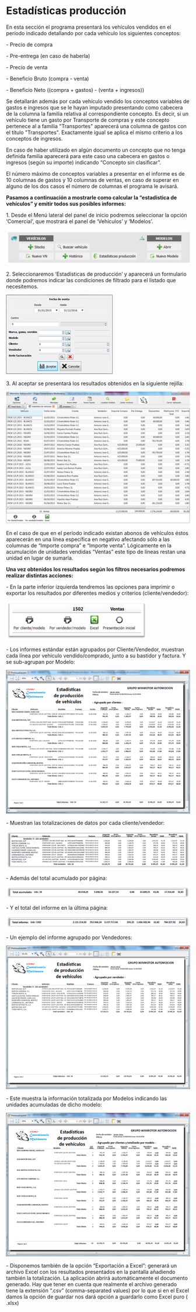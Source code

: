 # Estadísticas producción

En esta sección el programa presentará los vehículos vendidos en el período indicado detallando por cada vehículo los siguientes conceptos:

\- Precio de compra

\- Pre-entrega (en caso de haberla)

\- Precio de venta

\- Beneficio Bruto (compra - venta)

\- Beneficio Neto ((compra + gastos) - (venta + ingresos))

Se detallarán además por cada vehículo vendido los conceptos variables de gastos e ingresos que se le hayan imputado presentando como cabecera de la columna la familia relativa al correspondiente concepto. Es decir, si un vehículo tiene un gasto por Transporte de compras y este concepto pertenece al a familia "Transportes" aparecerá una columna de gastos con el título "Transportes". Exactamente igual se aplica el mismo criterio a los conceptos de ingresos.

En caso de haber utilizado en algún documento un concepto que no tenga definida familia aparecerá para este caso una cabecera en gastos o ingresos (según su importe) indicando “Concepto sin clasificar”.

El número máximo de conceptos variables a presentar en el informe es de 10 columnas de gastos y 10 columnas de ventas, en caso de superar en alguno de los dos casos el número de columnas el programa le avisará.

**Pasamos a continuación a mostrarle como calcular la “estadística de vehículos” y emitir todos sus posibles informes:**

1\.       Desde el Menú lateral del panel de inicio podremos seleccionar la opción ‘Comercial’, que mostrará el panel de ‘Vehículos’ y ‘Modelos’.

![](<../../../.gitbook/assets/image (1).png>)

2\.       Seleccionaremos ‘Estadísticas de producción’ y aparecerá un formulario donde podremos indicar las condiciones de filtrado para el listado que necesitemos.

![](<../../../.gitbook/assets/image (2).png>)

3\.       Al aceptar se presentará los resultados obtenidos en la siguiente rejilla:

![](<../../../.gitbook/assets/image (3).png>)

En el caso de que en el período indicado existan abonos de vehículos éstos aparecerán en una línea específica en negativo afectando sólo a las columnas de “Importe compra” e “Importe venta”. Lógicamente en la acumulación de unidades vendidas “Ventas” este tipo de líneas restan una unidad en lugar de sumarla.

**Una vez obtenidos los resultados según los filtros necesarios podremos realizar distintas acciones:**

\-          En la parte inferior izquierda tendremos las opciones para imprimir o exportar los resultados por diferentes medios y criterios (cliente/vendedor):

![](<../../../.gitbook/assets/image (4).png>)

\-          Los informes estándar están agrupados por Cliente/Vendedor, muestran cada línea por vehículo vendido/comprado, junto a su bastidor y factura. Y se sub-agrupan por Modelo:

![](<../../../.gitbook/assets/image (5).png>)

\-          Muestran las totalizaciones de datos por cada cliente/vendedor:

![](<../../../.gitbook/assets/image (7).png>)

\-          Además del total acumulado por página:

![](<../../../.gitbook/assets/image (8).png>)

\-          Y el total del informe en la última página:

![](<../../../.gitbook/assets/image (9).png>)

\-          Un ejemplo del informe agrupado por Vendedores:

![](<../../../.gitbook/assets/image (10).png>)

\-          Este muestra la información totalizada por Modelos indicando las unidades acumuladas de dicho modelo:

![](<../../../.gitbook/assets/image (11).png>)

\-          Disponemos también de la opción “Exportación a Excel”: generará un archivo Excel con los resultados presentados en la pantalla añadiendo también la totalización. La aplicación abrirá automáticamente el documento generado. Hay que tener en cuenta que realmente el archivo generado tiene la extensión “.csv” (comma-separated values) por lo que si en el Excel damos la opción de guardar nos dará opción a guardarlo como Excel puro ( .xlsx)
